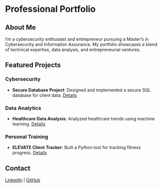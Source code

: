 # Professional Portfolio

## About Me
I’m a cybersecurity enthusiast and entrepreneur pursuing a Master’s in Cybersecurity and Information Assurance. My portfolio showcases a blend of technical expertise, data analysis, and entrepreneurial ventures.

## Featured Projects
### Cybersecurity
- **Secure Database Project**: Designed and implemented a secure SQL database for client data. [Details](projects/cybersecurity/)

### Data Analytics
- **Healthcare Data Analysis**: Analyzed healthcare trends using machine learning. [Details](projects/healthcare-data-analysis/)

### Personal Training
- **ELEVATE Client Tracker**: Built a Python tool for tracking fitness progress. [Details](projects/elevate-personal-training/)

## Contact
[LinkedIn](https://linkedin.com/in/nylandones) | [GitHub](https://github.com/nyldones)

